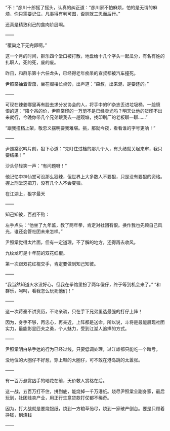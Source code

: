 “不！”彦川十郎摇了摇头，认真的纠正道：“彦川家不怕麻烦，怕的是无谓的麻烦，你只需要记住，凡事得有利可图，否则就三思而后行。”

还真是精致利己的食肉阶层啊。

——

“覆巢之下无完卵啊。”

这一个月的时间，群乐四个堂口被打散，地盘给十几个字头一起瓜分，有名有姓的扎职人，死的死，废的废。

昨日，和群乐第十六任龙头，已经得老年痴呆的宣叔都被汽车撞死。

尹照棠抽着雪茄，坐在阁楼长桌旁，出声道：“森叔，出来混，是要还的。”

——

可现在辣姜哪里再有脸去求分发协会的人，将手中的91杂志丢进垃圾桶，一脸愤恨的道：“降个吊的价，尹照棠印的一万册不是已经卖光吗？明天让他的货印不出来就行，今晚你带几个兄弟跟我去一趟观塘，找印刷厂的老板聊一聊……”

“跟我撞档上架，敬忠义摆明要我难堪。挑，那就今夜，看看谁的字号更响！”

——

尹照棠沉吟片刻，狠下心道：“先盯住过档的那几个人，有头绪就关起来审，我只要结果！”

沙头仔轻笑一声：“有问题呀！”

他记忆中神仙堂可没那么狠辣，但世界上大多数人不要狠，只是没有要狠的资格。握上刑堂这把刀，没有几个人不会变狠。

在江湖上，狠字最天

——

知己知彼，百战不殆：

左手点头：“他坐了九年监，教了两年拳，肯定对社团有恨。换作我也先顾自己风光，谁还会管社团未来怎样。”

尹照棠觉得太片面，但有一定道理，不了解的地方，还得再去收风。

九纹龙可是十年前的双花红棍。

第一次跟双花红棍交手，肯定要做到知己知彼。

——

“我当然知道火水没好心，但我在拳馆里扮了两年傻仔，终于等到机会来了。”
“和群乐，呵呵，看我怎么玩死他们！”

——

这一次蒋豪不讲资历，不论亲疏，只在手下兄弟里选最强的打仔上阵！

因为，身手不够，再忠心，再亲近，上阵都是送命。所以说，斗将是最能展现社团实力，最能彰显匹夫之勇，个人魅力，受到江湖人追捧的方式。

——

尹照棠明白杀手达的行为已经过线，只要低调处理，过江雄都只能吃一个暗亏。

没地位的大圈仔不好惹，穿上鞋的大圈仔，可不敢在港岛跳的太嚣张。

——

有一百万悬赏凶手的暗花在前，天价救人赏格在后。

这一战，五百万打不住，拼到底，能烧掉一千万港纸。烧尽尹照棠全副身家，最后玩到，社团贱卖产业，用正行生意贷款打仗都不稀奇。

因为，打大战就是要烧银纸，烧到一方粮草殆尽，烧到一家破产倒台。要是只顾着挣钱，到烧钱

——

